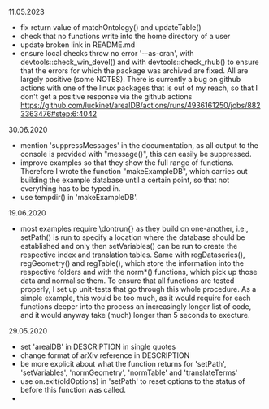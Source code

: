 11.05.2023

- fix return value of matchOntology() and updateTable()
- check that no functions write into the home directory of a user
- update broken link in README.md
- ensure local checks throw no error '--as-cran', with devtools::check_win_devel() and with devtools::check_rhub() to ensure that the errors for which the package was archived are fixed. All are largely positive (some NOTES). There is currently a bug on github actions with one of the linux packages that is out of my reach, so that I don't get a positive response via the github actions https://github.com/luckinet/arealDB/actions/runs/4936161250/jobs/8823363476#step:6:4042


30.06.2020

- mention 'suppressMessages' in the documentation, as all output to the console is provided with "message()", this can easily be suppressed.
- improve examples so that they show the full range of functions. Therefore I wrote the function "makeExampleDB", which carries out building the example database until a certain point, so that not everything has to be typed in.
- use tempdir() in 'makeExampleDB'.

19.06.2020

- most examples require \dontrun{} as they build on one-another, i.e., setPath() is run to specify a location where the database should be established and only then setVariables() can be run to create the respective index and translation tables. Same with regDataseries(), regGeometry() and regTable(), which store the information into the respective folders and with the norm*() functions, which pick up those data and normalise them. To ensure that all functions are tested properly, I set up unit-tests that go through this whole procedure. As a simple example, this would be too much, as it would require for each functions deeper into the process an increasingly longer list of code, and it would anyway take (much) longer than 5 seconds to execture.

29.05.2020

- set 'arealDB' in DESCRIPTION in single quotes
- change format of arXiv reference in DESCRIPTION
- be more explicit about what the function returns for 'setPath', 'setVariables', 'normGeometry', 'normTable' and 'translateTerms'
- use on.exit(oldOptions) in 'setPath' to reset options to the status of before this function was called.
- 